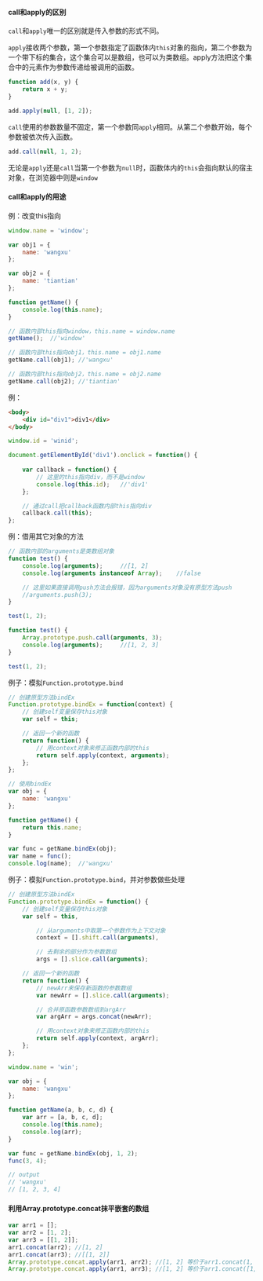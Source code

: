 #### call和apply的区别

`call`和`apply`唯一的区别就是传入参数的形式不同。

`apply`接收两个参数，第一个参数指定了函数体内`this`对象的指向，第二个参数为一个带下标的集合，这个集合可以是数组，也可以为类数组。apply方法把这个集合中的元素作为参数传递给被调用的函数。

```javascript
function add(x, y) {
    return x + y;
}

add.apply(null, [1, 2]);
```

`call`使用的参数数量不固定，第一个参数同`apply`相同。从第二个参数开始，每个参数被依次传入函数。

```javascript
add.call(null, 1, 2);
```

无论是`apply`还是`call`当第一个参数为`null`时，函数体内的`this`会指向默认的宿主对象，在浏览器中则是`window`

#### call和apply的用途

例：改变this指向

```javascript
window.name = 'window';

var obj1 = {
    name: 'wangxu'
};

var obj2 = {
    name: 'tiantian'
};

function getName() {
    console.log(this.name);
}

// 函数内部this指向window，this.name = window.name
getName();  //'window'

// 函数内部this指向obj1，this.name = obj1.name
getName.call(obj1); //'wangxu'

// 函数内部this指向obj2，this.name = obj2.name
getName.call(obj2); //'tiantian'
```

例：

```html
<body>
    <div id="div1">div1</div>
</body>
```

```javascript
window.id = 'winid';

document.getElementById('div1').onclick = function() {
    
    var callback = function() {
        // 这里的this指向div，而不是window
        console.log(this.id);   //'div1'
    };

    // 通过call把callback函数内部this指向div
    callback.call(this);
};
```

例：借用其它对象的方法

```javascript
// 函数内部的arguments是类数组对象
function test() {
    console.log(arguments);     //[1, 2]
    console.log(arguments instanceof Array);    //false

    // 这里如果直接调用push方法会报错，因为arguments对象没有原型方法push
    //arguments.push(3);
}

test(1, 2);
```

```javascript
function test() {
    Array.prototype.push.call(arguments, 3);
    console.log(arguments);     //[1, 2, 3]
}

test(1, 2);
```

例子：模拟`Function.prototype.bind`

```javascript
// 创建原型方法bindEx
Function.prototype.bindEx = function(context) {
    // 创建self变量保存this对象
    var self = this;

    // 返回一个新的函数
    return function() {
        // 用context对象来修正函数内部的this
        return self.apply(context, arguments);
    };
};

// 使用bindEx
var obj = {
    name: 'wangxu'
};

function getName() {
    return this.name;
}

var func = getName.bindEx(obj);
var name = func(); 
console.log(name);  //'wangxu'
```

例子：模拟`Function.prototype.bind`，并对参数做些处理

```javascript
// 创建原型方法bindEx
Function.prototype.bindEx = function() {
    // 创建self变量保存this对象
    var self = this,

        // 从arguments中取第一个参数作为上下文对象
        context = [].shift.call(arguments),

        // 去剩余的部分作为参数数组
        args = [].slice.call(arguments);

    // 返回一个新的函数
    return function() {
        // newArr来保存新函数的参数数组
        var newArr = [].slice.call(arguments);

        // 合并原函数参数数组到argArr
        var argArr = args.concat(newArr);

        // 用context对象来修正函数内部的this
        return self.apply(context, argArr);
    };
};

window.name = 'win';

var obj = {
    name: 'wangxu'
};

function getName(a, b, c, d) {
    var arr = [a, b, c, d];
    console.log(this.name);
    console.log(arr);
}

var func = getName.bindEx(obj, 1, 2);
func(3, 4);

// output
// 'wangxu'
// [1, 2, 3, 4]
```

#### 利用Array.prototype.concat抹平嵌套的数组

```javascript
var arr1 = [];
var arr2 = [1, 2];
var arr3 = [[1, 2]];
arr1.concat(arr2); //[1, 2]
arr1.concat(arr3); //[[1, 2]]
Array.prototype.concat.apply(arr1, arr2); //[1, 2] 等价于arr1.concat(1, 2)
Array.prototype.concat.apply(arr1, arr3); //[1, 2] 等价于arr1.concat([1, 2])
```


